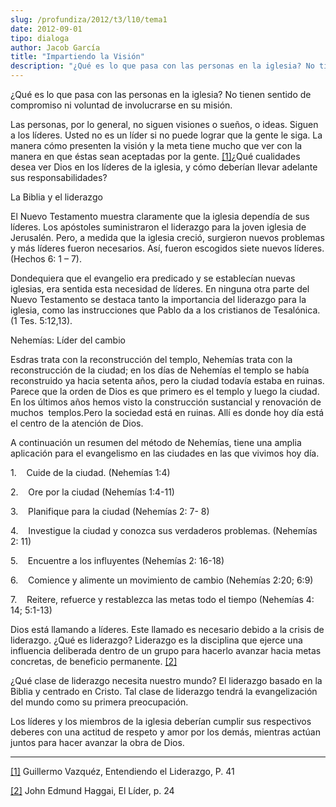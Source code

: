 ```yaml
---
slug: /profundiza/2012/t3/l10/tema1
date: 2012-09-01
tipo: dialoga
author: Jacob García
title: "Impartiendo la Visión"
description: "¿Qué es lo que pasa con las personas en la iglesia? No tienen sentido de  compromiso ni voluntad de involucrarse en su misión. Las personas, por lo  general, no siguen visiones o sueños, o ideas. Siguen a los líderes. Usted no  es un líder si no puede lograr que la gente le si..."
---
```


¿Qué es lo que pasa con las personas en la iglesia? No tienen sentido de compromiso ni voluntad de involucrarse en su misión.

Las personas, por lo general, no siguen visiones o sueños, o ideas. Siguen a los líderes. Usted no es un líder si no puede lograr que la gente le siga. La manera cómo presenten la visión y la meta tiene mucho que ver con la manera en que éstas sean aceptadas por la gente. [[1]](file:///C:/Documents%20and%20Settings/ifo/My%20Documents/Downloads/Impartiendo%20la%20Visi%C3%B3n.docx#_ftn1 "")¿Qué cualidades desea ver Dios en los líderes de la iglesia, y cómo deberían llevar adelante sus responsabilidades?

La Biblia y el liderazgo

El Nuevo Testamento muestra claramente que la iglesia dependía de sus líderes. Los apóstoles suministraron el liderazgo para la joven iglesia de Jerusalén. Pero, a medida que la iglesia creció, surgieron nuevos problemas y más líderes fueron necesarios. Así, fueron escogidos siete nuevos líderes. (Hechos 6: 1 – 7).

Dondequiera que el evangelio era predicado y se establecían nuevas iglesias, era sentida esta necesidad de líderes. En ninguna otra parte del Nuevo Testamento se destaca tanto la importancia del liderazgo para la iglesia, como las instrucciones que Pablo da a los cristianos de Tesalónica. (1 Tes. 5:12,13).

Nehemías: Líder del cambio

Esdras trata con la reconstrucción del templo, Nehemías trata con la reconstrucción de la ciudad; en los días de Nehemías el templo se había reconstruido ya hacia setenta años, pero la ciudad todavía estaba en ruinas. Parece que la orden de Dios es que primero es el templo y luego la ciudad. En los últimos años hemos visto la construcción sustancial y renovación de muchos  templos.Pero la sociedad está en ruinas. Allí es donde hoy día está el centro de la atención de Dios.

A continuación un resumen del método de Nehemías, tiene una amplia aplicación para el evangelismo en las ciudades en las que vivimos hoy día.

1.    Cuide de la ciudad. (Nehemías 1:4)

2.    Ore por la ciudad (Nehemías 1:4-11)

3.    Planifique para la ciudad (Nehemías 2: 7- 8)

4.    Investigue la ciudad y conozca sus verdaderos problemas. (Nehemías 2: 11)

5.    Encuentre a los influyentes (Nehemías 2: 16-18)

6.    Comience y alimente un movimiento de cambio (Nehemías 2:20; 6:9)

7.    Reitere, refuerce y restablezca las metas todo el tiempo (Nehemías 4: 14; 5:1-13)

Dios está llamando a líderes. Este llamado es necesario debido a la crisis de liderazgo. ¿Qué es liderazgo? Liderazgo es la disciplina que ejerce una influencia deliberada dentro de un grupo para hacerlo avanzar hacia metas concretas, de beneficio permanente. [[2]](file:///C:/Documents%20and%20Settings/ifo/My%20Documents/Downloads/Impartiendo%20la%20Visi%C3%B3n.docx#_ftn2 "")

¿Qué clase de liderazgo necesita nuestro mundo? El liderazgo basado en la Biblia y centrado en Cristo. Tal clase de liderazgo tendrá la evangelización del mundo como su primera preocupación.

Los líderes y los miembros de la iglesia deberían cumplir sus respectivos deberes con una actitud de respeto y amor por los demás, mientras actúan juntos para hacer avanzar la obra de Dios.

* * *

[[1]](file:///C:/Documents%20and%20Settings/ifo/My%20Documents/Downloads/Impartiendo%20la%20Visi%C3%B3n.docx#_ftnref1 "") Guillermo Vazquéz, Entendiendo el Liderazgo, P. 41

[[2]](file:///C:/Documents%20and%20Settings/ifo/My%20Documents/Downloads/Impartiendo%20la%20Visi%C3%B3n.docx#_ftnref2 "") John Edmund Haggai, El Líder, p. 24
